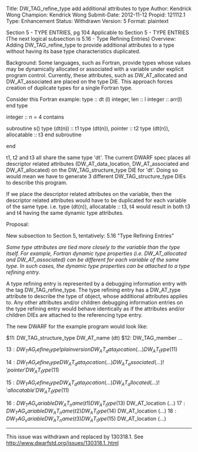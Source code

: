 Title:       DW_TAG_refine_type add additional attributes to type
Author:      Kendrick Wong
Champion:    Kendrick Wong
Submit-Date: 2012-11-12
Propid:      121112.1
Type:        Enhancement
Status:      Withdrawn
Version:     5
Format:      plaintext

Section 5 - TYPE ENTRIES, pg 104
Applicable to Section 5 - TYPE ENTRIES
(The next logical subsection is 5.16 - Type Refining Entries)
Overview:
Adding DW_TAG_refine_type to provide additional attributes to a type without having its base 
type characteristics duplicated.

Background:
Some languages, such as Fortran, provide types whose values may be dynamically allocated or
associated with a variable under explicit program control. Currently, these attributes, such 
as DW_AT_allocated and DW_AT_associated are placed on the type DIE.  This approach forces 
creation of duplicate types for a single Fortran type.

Consider this Fortran example:
type :: dt (l)
  integer, len :: l
  integer :: arr(l)
end type

integer :: n = 4
contains

subroutine s()
type (dt(n))               :: t1
type (dt(n)), pointer      :: t2
type (dt(n)), allocatable  :: t3
end subroutine

end

t1, t2 and t3 all share the same type 'dt'.  The current DWARF spec places all
descriptor related attributes (DW_AT_data_location, DW_AT_associated and DW_AT_allocated)
on the DW_TAG_structure_type DIE for 'dt'.  Doing so would mean we have to generate 3 
different DW_TAG_structure_type DIEs to describe this program.

If we place the descriptor related attributes on the variable, then the descriptor
related attributes would have to be duplicated for each variable of the same type. i.e.
  type (dt(n)), allocatable  :: t3, t4
would result in both t3 and t4 having the same dynamic type attributes.

Proposal:

New subsection to Section 5, tentatively: 5.16 "Type Refining Entries"

<I>
Some type attributes are tied more closely to the variable than the type itself.  For
example, Fortran dynamic type properties (i.e. DW_AT_allocated and DW_AT_associated) 
can be different for each variable of the same type.  In such cases, the dynamic type 
properties can be attached to a type refining entry.
</I>

A type refining entry is represented by a debugging information entry with the tag 
DW_TAG_refine_type. The type refining entry has a DW_AT_type attribute to describe 
the type of object, whose additional attributes applies to.  Any other attributes 
and/or children debugging information entries on the type refining entry would 
behave identically as if the attributes and/or children DIEs are attached to the 
referencing type entry.

The new DWARF for the example program would look like:

$11: DW_TAG_structure_type
      DW_AT_name (dt)
$12:  DW_TAG_member ...

$13: DW_TAG_refine_type            ! plain version
      DW_AT_data_location (...)
      DW_AT_type ($11)

$14: DW_TAG_refine_type
      DW_AT_data_location (...)
      DW_AT_associated (...)       ! 'pointer'
      DW_AT_type ($11)

$15: DW_TAG_refine_type
      DW_AT_data_location (...)
      DW_AT_allocated (...)        ! 'allocatable'
      DW_AT_type ($11)

$16: DW_TAG_variable
      DW_AT_name (t1)
      DW_AT_type ($13)
      DW_AT_location (...)
$17: DW_TAG_variable
      DW_AT_name (t2)
      DW_AT_type ($14)
      DW_AT_location (...)
$18: DW_TAG_variable
      DW_AT_name (t3)
      DW_AT_type ($15)
      DW_AT_location (...)

---
This issue was withdrawn and replaced by 130318.1.
See http://www.dwarfstd.org/issues/130318.1..html
